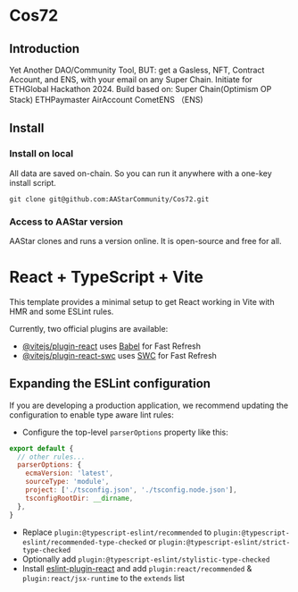 # Cos72
## Introduction
Yet Another DAO/Community Tool, BUT: get a Gasless, NFT, Contract Account, and ENS, with your email on any Super Chain.
Initiate for ETHGlobal Hackathon 2024.
Build based on:
Super Chain(Optimism OP Stack)
ETHPaymaster
AirAccount
CometENS （ENS)

## Install
### Install on local
All data are saved on-chain. So you can run it anywhere with a one-key install script.

```
git clone git@github.com:AAStarCommunity/Cos72.git
```

### Access to AAStar version
AAStar clones and runs a version online. It is open-source and free for all.

# React + TypeScript + Vite

This template provides a minimal setup to get React working in Vite with HMR and some ESLint rules.

Currently, two official plugins are available:

- [@vitejs/plugin-react](https://github.com/vitejs/vite-plugin-react/blob/main/packages/plugin-react/README.md) uses [Babel](https://babeljs.io/) for Fast Refresh
- [@vitejs/plugin-react-swc](https://github.com/vitejs/vite-plugin-react-swc) uses [SWC](https://swc.rs/) for Fast Refresh

## Expanding the ESLint configuration

If you are developing a production application, we recommend updating the configuration to enable type aware lint rules:

- Configure the top-level `parserOptions` property like this:

```js
export default {
  // other rules...
  parserOptions: {
    ecmaVersion: 'latest',
    sourceType: 'module',
    project: ['./tsconfig.json', './tsconfig.node.json'],
    tsconfigRootDir: __dirname,
  },
}
```

- Replace `plugin:@typescript-eslint/recommended` to `plugin:@typescript-eslint/recommended-type-checked` or `plugin:@typescript-eslint/strict-type-checked`
- Optionally add `plugin:@typescript-eslint/stylistic-type-checked`
- Install [eslint-plugin-react](https://github.com/jsx-eslint/eslint-plugin-react) and add `plugin:react/recommended` & `plugin:react/jsx-runtime` to the `extends` list

